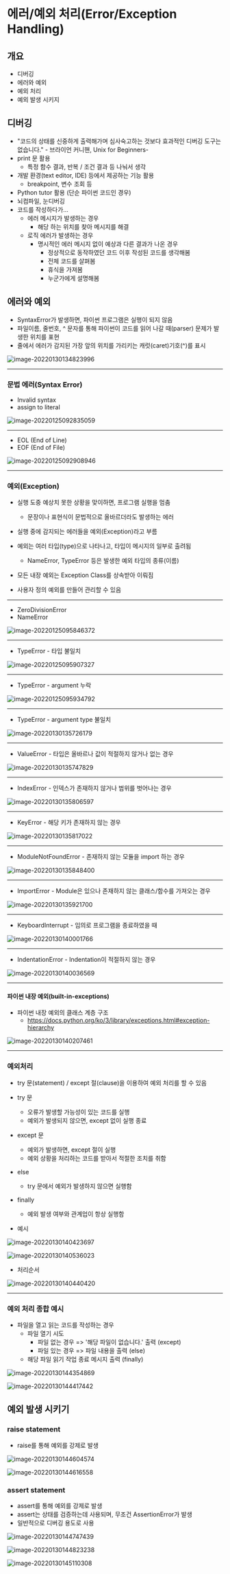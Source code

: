 # 에러/예외 처리(Error/Exception Handling)

## 개요

- 디버깅
- 에러와 예외
- 예외 처리
- 예외 발생 시키지



## 디버깅

- "코드의 상태를 신중하게 출력해가며 심사숙고하는 것보다 효과적인 디버깅 도구는 없습니다." - 브라이언 커니핸, Unix for Beginners-
- print 문 활용
  - 특정 함수 결과, 반복 / 조건 결과 등 나눠서 생각
- 개발 환경(text editor, IDE) 등에서 제공하는 기능 활용
  - breakpoint, 변수 조회 등
- Python tutor 활용 (단순 파이썬 코드인 경우)
- 뇌컴파일, 눈디버깅
- 코드를 작성하다가...
  - 에러 메시지가 발생하는 경우
    - 해당 하는 위치를 찾아 메시지를 해결
  - 로직 에러가 발생하는 경우
    - 명시적인 에러 메시지 없이 예상과 다른 결과가 나온 경우
      - 정상적으로 동작하였던 코드 이후 작성된 코드를 생각해봄
      - 전체 코드를 살펴봄
      - 휴식을 가져봄
      - 누군가에게 설명해봄

## 에러와 예외

- SyntaxError가 발생하면, 파이썬 프로그램은 실행이 되지 않음
- 파일이름, 줄번호, ^ 문자를 통해 파이썬이 코드를 읽어 나갈 때(parser) 문제가 발생한 위치를 표현
- 줄에서 에러가 감지된 가장 앞의 위치를 가리키는 캐럿(caret)기호(^)를 표시

![image-20220130134823996](C:\Users\kjmk1\AppData\Roaming\Typora\typora-user-images\image-20220130134823996.png)

---

### 문법 에러(Syntax Error)

- Invalid syntax
- assign to literal

![image-20220125092835059](C:\Users\kjmk1\AppData\Roaming\Typora\typora-user-images\image-20220125092835059.png)

---

- EOL (End of Line)
- EOF (End of File)

![image-20220125092908946](C:\Users\kjmk1\AppData\Roaming\Typora\typora-user-images\image-20220125092908946.png)

---

### 예외(Exception)

- 실행 도중 예상치 못한 상황을 맞이하면, 프로그램 실행을 멈춤
  - 문장이나 표현식이 문법적으로 올바르더라도 발생하는 에러
- 실행 중에 감지되는 에러들을 예외(Exception)라고 부름
- 예외는 여러 타입(type)으로 나타나고, 타입이 메시지의 일부로 출려됨
  - NameError, TypeError 등은 발생한 예외 타입의 종류(이름)

- 모든 내장 예외는 Exception Class를 상속받아 이뤄짐

- 사용자 정의 예외를 만들어 관리할 수 있음

---

- ZeroDivisionError 
- NameError

![image-20220125095846372](C:\Users\kjmk1\AppData\Roaming\Typora\typora-user-images\image-20220125095846372.png)

---

- TypeError - 타입 불일치

![image-20220125095907327](C:\Users\kjmk1\AppData\Roaming\Typora\typora-user-images\image-20220125095907327.png)

---

- TypeError - argument 누락

![image-20220125095934792](C:\Users\kjmk1\AppData\Roaming\Typora\typora-user-images\image-20220125095934792.png)

---

- TypeError - argument type 불일치

![image-20220130135726179](C:\Users\kjmk1\AppData\Roaming\Typora\typora-user-images\image-20220130135726179.png)

---

- ValueError - 타입은 올바르나 값이 적절하지 않거나 없는 경우

![image-20220130135747829](C:\Users\kjmk1\AppData\Roaming\Typora\typora-user-images\image-20220130135747829.png)

---

- IndexError - 인덱스가 존재하지 않거나 범위를 벗어나는 경우

![image-20220130135806597](C:\Users\kjmk1\AppData\Roaming\Typora\typora-user-images\image-20220130135806597.png)

---

- KeyError - 해당 키가 존재하지 않는 경우

![image-20220130135817022](C:\Users\kjmk1\AppData\Roaming\Typora\typora-user-images\image-20220130135817022.png)

---

- ModuleNotFoundError - 존재하지 않는 모듈을 import 하는 경우

![image-20220130135848400](C:\Users\kjmk1\AppData\Roaming\Typora\typora-user-images\image-20220130135848400.png)

---

- ImportError - Module은 있으나 존재하지 않는 클래스/함수를 가져오는 경우

![image-20220130135921700](C:\Users\kjmk1\AppData\Roaming\Typora\typora-user-images\image-20220130135921700.png)

---

- KeyboardInterrupt - 임의로 프로그램을 종료하였을 때

![image-20220130140001766](C:\Users\kjmk1\AppData\Roaming\Typora\typora-user-images\image-20220130140001766.png)

---

- IndentationError - Indentation이 적절하지 않는 경우

![image-20220130140036569](C:\Users\kjmk1\AppData\Roaming\Typora\typora-user-images\image-20220130140036569.png)

---

#### 파이썬 내장 예외(built-in-exceptions)

- 파이썬 내장 예외의 클래스 계층 구조
  - https://docs.python.org/ko/3/library/exceptions.html#exception-hierarchy

![image-20220130140207461](C:\Users\kjmk1\AppData\Roaming\Typora\typora-user-images\image-20220130140207461.png)

---

### 예외처리

- try 문(statement) / except 절(clause)을 이용하여 예외 처리를 할 수 있음
- try 문
  - 오류가 발생할 가능성이 있는 코드를 실행
  - 예외가 발생되지 않으면, except 없이 실행 종료
- except 문
  - 예외가 발생하면, except 절이 실행
  - 예외 상황을 처리하는 코드를 받아서 적절한 조치를 취함
- else
  - try 문에서 예외가 발생하지 않으면 실행함
- finally
  - 예외 발생 여부와 관계업이 항상 실행함



- 예시

![image-20220130140423697](C:\Users\kjmk1\AppData\Roaming\Typora\typora-user-images\image-20220130140423697.png)



![image-20220130140536023](C:\Users\kjmk1\AppData\Roaming\Typora\typora-user-images\image-20220130140536023.png)



- 처리순서

![image-20220130140440420](C:\Users\kjmk1\AppData\Roaming\Typora\typora-user-images\image-20220130140440420.png)

---

### 예외 처리 종합 예시

- 파일을 열고 읽는 코드를 작성하는 경우
  - 파일 열기 시도
    - 파일 없는 경우 => '해당 파일이 없습니다.' 출력 (except)
    - 파일 있는 경우 => 파일 내용을 출력 (else)
  - 해당 파일 읽기 작업 종료 메시지 출력 (finally)

![image-20220130144354869](C:\Users\kjmk1\AppData\Roaming\Typora\typora-user-images\image-20220130144354869.png)



![image-20220130144417442](C:\Users\kjmk1\AppData\Roaming\Typora\typora-user-images\image-20220130144417442.png)

## 예외 발생 시키기

### raise statement

- raise를 통해 예외를 강제로 발생

![image-20220130144604574](C:\Users\kjmk1\AppData\Roaming\Typora\typora-user-images\image-20220130144604574.png)



![image-20220130144616558](C:\Users\kjmk1\AppData\Roaming\Typora\typora-user-images\image-20220130144616558.png)



### assert statement

- assert를 통해 예외를 강제로 발생
- assert는 상태를 검증하는데 사용되며, 무조건 AssertionError가 발생
- 일반적으로 디버깅 용도로 사용

![image-20220130144747439](C:\Users\kjmk1\AppData\Roaming\Typora\typora-user-images\image-20220130144747439.png)



![image-20220130144823238](C:\Users\kjmk1\AppData\Roaming\Typora\typora-user-images\image-20220130144823238.png)



![image-20220130145110308](C:\Users\kjmk1\AppData\Roaming\Typora\typora-user-images\image-20220130145110308.png)

